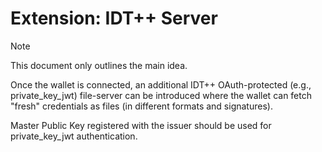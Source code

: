 # Extension: IDT++ Server

> [!NOTE]
> This document only outlines the main idea.

Once the wallet is connected, an additional IDT++ OAuth-protected (e.g., private_key_jwt) file-server can be introduced where the wallet can fetch "fresh" credentials as files (in different formats and signatures).

Master Public Key registered with the issuer should be used for private_key_jwt authentication.
